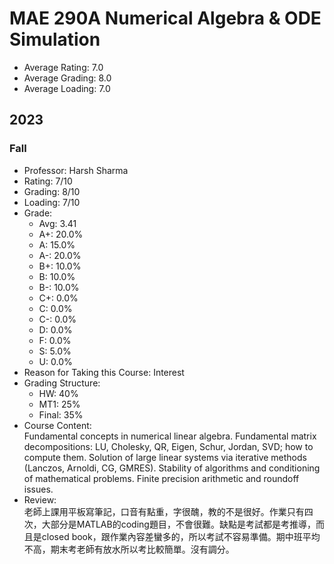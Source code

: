 # MAE 290A Numerical Algebra & ODE Simulation
- Average Rating: 7.0
- Average Grading: 8.0
- Average Loading: 7.0
## 2023
### Fall
- Professor: Harsh Sharma
- Rating: 7/10
- Grading: 8/10
- Loading: 7/10
- Grade:
  - Avg: 3.41
  - A+: 20.0%
  - A: 15.0%
  - A-: 20.0%
  - B+: 10.0%
  - B: 10.0%
  - B-: 10.0%
  - C+: 0.0%
  - C: 0.0%
  - C-: 0.0%
  - D: 0.0%
  - F: 0.0%
  - S: 5.0%
  - U: 0.0%
- Reason for Taking this Course: Interest
- Grading Structure:
  - HW: 40%
  - MT1: 25%
  - Final: 35%
- Course Content:  
Fundamental concepts in numerical linear algebra. Fundamental matrix decompositions: LU, Cholesky, QR, Eigen, Schur, Jordan, SVD; how to compute them. Solution of large linear systems via iterative methods (Lanczos, Arnoldi, CG, GMRES). Stability of algorithms and conditioning of mathematical problems. Finite precision arithmetic and roundoff issues.
- Review:  
老師上課用平板寫筆記，口音有點重，字很醜，教的不是很好。作業只有四次，大部分是MATLAB的coding題目，不會很難。缺點是考試都是考推導，而且是closed book，跟作業內容差蠻多的，所以考試不容易準備。期中班平均不高，期末考老師有放水所以考比較簡單。沒有調分。
